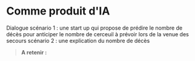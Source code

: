 # Comme produit d'IA

Dialogue scénario 1 : une start up qui propose de prédire le nombre de décès pour anticiper le nombre de cerceuil à prévoir lors de la venue des secours
scénario 2 :  une explication du nombre de décès

> **A retenir :**